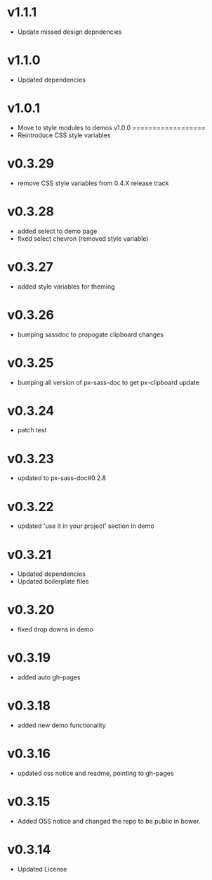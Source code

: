 v1.1.1
==================
* Update missed design depndencies

v1.1.0
==================
* Updated dependencies

v1.0.1
==================
* Move to style modules to demos
v1.0.0
==================
* Reintroduce CSS style variables

v0.3.29
==================
* remove CSS style variables from 0.4.X release track

v0.3.28
==================
* added select to demo page
* fixed select chevron (removed style variable)

v0.3.27
==================
* added style variables for theming

v0.3.26
==================
* bumping sassdoc to propogate clipboard changes

v0.3.25
==================
* bumping all version of px-sass-doc to get px-clipboard update

v0.3.24
==================
* patch test

v0.3.23
==============================
* updated to px-sass-doc#0.2.8

v0.3.22
==============================
* updated 'use it in your project' section in demo

v0.3.21
==============================
* Updated dependencies
* Updated boilerplate files

v0.3.20
==============================
* fixed drop downs in demo

v0.3.19
==============================
* added auto gh-pages

v0.3.18
==============================
* added new demo functionality

v0.3.16
==============================
* updated oss notice and readme, pointing to gh-pages

v0.3.15
==============================
* Added OSS notice and changed the repo to be public in bower.

v0.3.14
=====================
* Updated License
